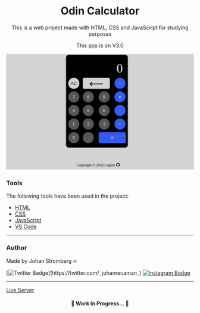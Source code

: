 <h1 align="center">Odin Calculator</h1>

<p align="center">This is a web project made with HTML, CSS and JavaScript for studying purposes</p>
<p align="center">This app is on V3.0</p>

<img src="./lib/images/liveserver.png"></img>

### Tools

The following tools have been used in the project:

- [HTML](https://html.com/)
- [CSS](https://developer.mozilla.org/pt-BR/docs/Web/CSS)
- [JavaScript](https://www.javascript.com/)
- [VS Code](https://code.visualstudio.com)
---

### Author
Made by Johan Stromberg :fire:

[![Twitter Badge](https://img.shields.io/badge/Twitter-1DA1F2?style=for-the-badge&logo=twitter&logoColor=white&link=https://twitter.com/_johanrecaman_)](https://twitter.com/_johanrecaman_)
[![Instagram Badge](https://img.shields.io/badge/-Instagram-%23E4405F?style=for-the-badge&logo=instagram&logoColor=white)](https://instagram.com/_johanrecaman_)

---
[Live Server](https://johanrecaman.github.io/Calculator/)

<h4 align="center">
  🚧  Work In Progress...  🚧
</h4>
